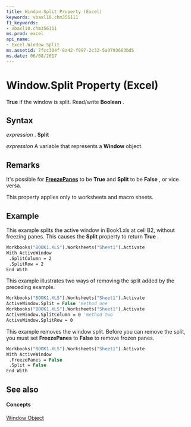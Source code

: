 ```yaml
---
title: Window.Split Property (Excel)
keywords: vbaxl10.chm356111
f1_keywords:
- vbaxl10.chm356111
ms.prod: excel
api_name:
- Excel.Window.Split
ms.assetid: 7fcc304f-8a42-f997-2c32-5a9793683bd5
ms.date: 06/08/2017
---
```



# Window.Split Property (Excel)

 **True** if the window is split. Read/write **Boolean** .


## Syntax

 _expression_ . **Split**

 _expression_ A variable that represents a **Window** object.


## Remarks

It's possible for  **[FreezePanes](Excel.Window.FreezePanes.md)** to be **True** and **Split** to be **False** , or vice versa.

This property applies only to worksheets and macro sheets.


## Example

This example splits the active window in Book1.xls at cell B2, without freezing panes. This causes the  **Split** property to return **True** .


```vb
Workbooks("BOOK1.XLS").Worksheets("Sheet1").Activate 
With ActiveWindow 
 .SplitColumn = 2 
 .SplitRow = 2 
End With
```

This example illustrates two ways of removing the split added by the preceding example.




```vb
Workbooks("BOOK1.XLS").Worksheets("Sheet1").Activate 
ActiveWindow.Split = False 'method one 
Workbooks("BOOK1.XLS").Worksheets("Sheet1").Activate 
ActiveWindow.SplitColumn = 0 'method two 
ActiveWindow.SplitRow = 0
```

This example removes the window split. Before you can remove the split, you must set  **FreezePanes** to **False** to remove frozen panes.




```vb
Workbooks("BOOK1.XLS").Worksheets("Sheet1").Activate 
With ActiveWindow 
 .FreezePanes = False 
 .Split = False 
End With
```


## See also


#### Concepts


[Window Object](Excel.Window.md)


